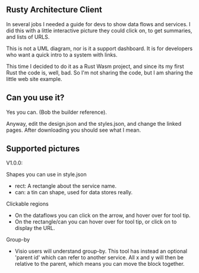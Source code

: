## Rusty Architecture Client

In several jobs I needed a guide for devs to show data flows and services.  I did this with a little interactive picture they could click on, to get summaries, and lists of URLS.

This is not a UML diagram, nor is it a support dashboard.  It is for developers who want a quick intro to a system with links.

This time I decided to do it as a Rust Wasm project, and since its my first Rust the code is, well, bad.  So I'm not sharing the code, but I am sharing the little web site example.

## Can you use it?

Yes you can.  (Bob the builder reference).

Anyway, edit the design.json and the styles.json, and change the linked pages.  After downloading you should see what I mean.

## Supported pictures

V1.0.0:

Shapes you can use in style.json

- rect:  A rectangle about the service name.
- can: a tin can shape, used for data stores really.

Clickable regions

- On the dataflows you can click on the arrow, and hover over for tool tip.
- On the rectangle/can you can hover over for tool tip, or click on to display the URL.

Group-by

- Visio users will understand group-by.   This tool has instead an optional 'parent id' which can refer to another service.  All x and y will then be relative to the parent, which means you can move the block together.
